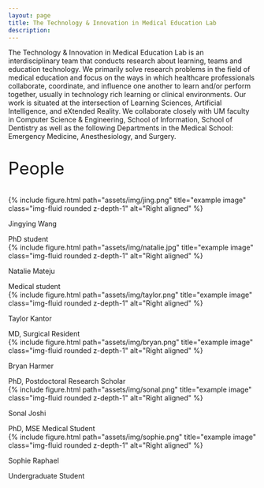 ```yaml
---
layout: page
title: The Technology & Innovation in Medical Education Lab
description:
---
```


<div class="special-class" markdown="1">
The Technology & Innovation in Medical Education Lab is an interdisciplinary team that conducts research about learning, teams and education technology. We primarily solve research problems in the field of medical education and focus on the ways in which healthcare professionals collaborate, coordinate, and influence one another to learn and/or perform together, usually in technology rich learning or clinical environments. Our work is situated at the intersection of Learning Sciences, Artificial Intelligence, and eXtended Reality. We collaborate closely with UM faculty in Computer Science & Engineering, School of Information, School of Dentistry as well as the following Departments in the Medical School: Emergency Medicine, Anesthesiology, and Surgery.
</div>


<div class="special-class" markdown="2">
<p style="font-size:35px;">People</p>
</div>

<div class="container">
  <div class="row align-items-start">
    <div class="col-5 col-sm-4 mt-md-0">
        {% include figure.html path="assets/img/jing.png" title="example image" class="img-fluid rounded z-depth-1" alt="Right aligned" %}
        <div class="caption">
            <p class="font-weight-bold">Jingying Wang</p> 
            PhD student 
        </div>
    </div>
    <div class="col-5 col-sm-4 mt-md-0">
        {% include figure.html path="assets/img/natalie.jpg" title="example image" class="img-fluid rounded z-depth-1" alt="Right aligned" %}
        <div class="caption">
            <p class="font-weight-bold">Natalie Mateju</p> 
            Medical student
        </div>
    </div>
    <div class="col-5 col-sm-4 mt-md-0">
        {% include figure.html path="assets/img/taylor.png" title="example image" class="img-fluid rounded z-depth-1" alt="Right aligned" %}
        <div class="caption">
            <p class="font-weight-bold">Taylor Kantor</p> 
            MD, Surgical Resident
        </div>
    </div>
    <div class="col-5 col-sm-4 mt-md-0">
        {% include figure.html path="assets/img/bryan.png" title="example image" class="img-fluid rounded z-depth-1" alt="Right aligned" %}
        <div class="caption">
            <p class="font-weight-bold">Bryan Harmer</p>   
            PhD, Postdoctoral Research Scholar
        </div>
    </div>
    <div class="col-5 col-sm-4 mt-md-0">
        {% include figure.html path="assets/img/sonal.png" title="example image" class="img-fluid rounded z-depth-1" alt="Right aligned" %}
        <div class="caption">
            <p class="font-weight-bold">Sonal Joshi</p> 
            PhD, MSE Medical Student
        </div>
    </div>
    <div class="col-5 col-sm-4 mt-md-0">
        {% include figure.html path="assets/img/sophie.png" title="example image" class="img-fluid rounded z-depth-1" alt="Right aligned" %}
        <div class="caption">
            <p class="font-weight-bold">Sophie Raphael</p> 
            Undergraduate Student
        </div>
    </div>
  </div>
</div>
